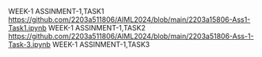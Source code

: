 WEEK-1 ASSINMENT-1,TASK1
https://github.com/2203a511806/AIML2024/blob/main/2203a15806-Ass1-Task1.ipynb
WEEK-1 ASSINMENT-1,TASK2
https://github.com/2203a511806/AIML2024/blob/main/2203a51806-Ass-1-Task-3.ipynb
WEEK-1 ASSINMENT-1,TASK3
